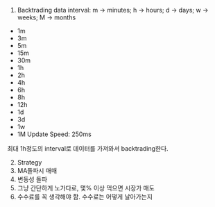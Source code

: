 1. Backtrading data
interval:
m -> minutes; h -> hours; d -> days; w -> weeks; M -> months
- 1m
- 3m
- 5m
- 15m
- 30m
- 1h
- 2h
- 4h
- 6h
- 8h
- 12h
- 1d
- 3d
- 1w
- 1M
Update Speed: 250ms

최대 1h정도의 interval로 데이터를 가져와서 backtrading한다.

2. Strategy
  1. MA돌파시 매매
  2. 변동성 돌파
  3. 그냥 간단하게 노가다로, 몇% 이상 먹으면 시장가 매도
  4. 수수료를 꼭 생각해야 함. 수수료는 어떻게 날아가는지

